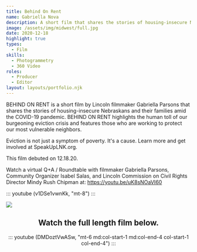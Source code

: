 ```yaml
---
title: Behind On Rent
name: Gabriella Nova
description: A short film that shares the stories of housing-insecure Nebraskans and their families amid the COVID-19 pandemic.
image: /assets/img/midwest/full.jpg
date: 2020-12-18
highlight: true
types:
  - Film
skills:
  - Photogrammetry
  - 360 Video
roles:
  - Producer
  - Editor
layout: layouts/portfolio.njk
---
```


<copy-wrap class="row-start-2 col-start-auto col-end-auto xs:col-start-1 xs:col-end-4 md:row-start-2 md:col-start-3 md:col-end-6">

BEHIND ON RENT is a short film by Lincoln filmmaker Gabriella Parsons that shares the stories of housing-insecure Nebraskans and their families amid the COVID-19 pandemic. BEHIND ON RENT highlights the human toll of our burgeoning eviction crisis and features those who are working to protect our most vulnerable neighbors.

Eviction is not just a symptom of poverty. It's a cause. Learn more and get involved at SpeakUpLNK.org.

This film debuted on 12.18.20.

Watch a virtual Q+A / Roundtable with filmmaker Gabriella Parsons, Community Organizer Isabel Salas, and Lincoln Commission on Civil Rights Director Mindy Rush Chipman at: https://youtu.be/uK8sNOaVI60

::: youtube (v1DSe1vwnKk, "mt-8") :::

</copy-wrap>

<img src="https://placekitten.com/595/877" class="row-start-3 xs:col-start-1 xs:col-end-4 md:row-start-2 md:col-start-1 md:col-end-3" />

<copy-wrap align="center" class="grid-center row-start-4 md:row-start-3 mt-6">

## Watch the full length film below. 

::: youtube (DMDoztVwASw, "mt-6 md:col-start-1 md:col-end-4 col-start-1 col-end-4") :::

</copy-wrap>